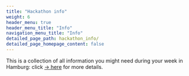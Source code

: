 ```yaml
---
title: "Hackathon info"
weight: 6
header_menu: true
header_menu_title: "Info"
navigation_menu_title: "Info"
detailed_page_path: hackathon_info/
detailed_page_homepage_content: false
---
```


This is a collection of all information you might need during your week in Hamburg: click [-> here](hackathon_info) for more details.
